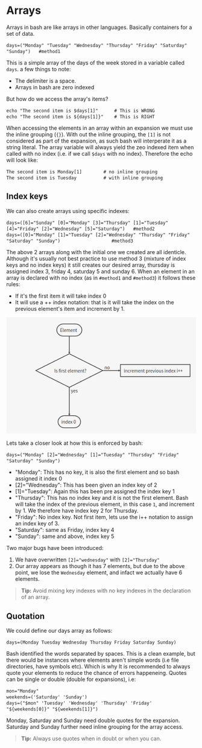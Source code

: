 Arrays
======
Arrays in bash are like arrays in other languages. Basically containers for a set of data.

	days=("Monday" "Tuesday" "Wednesday" "Thursday" "Friday" "Saturday" "Sunday") 	#method1
	
This is a simple array of the days of the week stored in a variable called `days`. a few things to note:

 - The delimiter is a space.
 - Arrays in bash are zero indexed
 
But how do we access the array's items?

	echo "The second item is $days[1]" 		# This is WRONG
	echo "The second item is ${days[1]}" 	# This is RIGHT
	
When accessing the elements in an array within an expansion we must use the inline grouping (`{}`). With out the inline grouping,
the `[1]` is not considered as part of the expansion, as such bash will interperate it as a string literal.
The array variable will always yield the zeo indexed item when called with no index (i.e. if we call `$days` with no index). Therefore the echo will look like:
	
	The second item is Monday[1]		# no inline grouping
	The second item is Tuesday			# with inline grouping
	
Index keys
----------
We can also create arrays using specific indexes:
	
	days=([6]="Sunday" [0]="Monday" [3]="Thursday" [1]="Tuesday" [4]="Friday" [2]="Wednesday" [5]="Saturday")	#method2
	days=([0]="Monday" [1]="Tuesday" [2]="Wednesday" "Thursday" "Friday" "Saturday" "Sunday")					#method3
	
The above 2 arrays along with the initial one we created are all identicle.
Although it's usually not best practice to use method 3 (mixture of index keys and no index keys) it still creates our desired array, thursday is assigned index 3, friday 4, saturday 5 and sunday 6.
When an element in an array is declared with no index (as in `#method1` and `#method3`) it follows these rules:
  
  - If it's the first item it will take index 0
  - It will use a ++ index notation: that is it will take the index on the previous element's item and increment by 1.
  
![Alt text](/array_index.png? "Array indexing")
  
Lets take a closer look at how this is enforced by bash:

	days=("Monday" [2]="Wednesday" [1]="Tuesday" "Thursday" "Friday" "Saturday" "Sunday")
	
 - "Monday": This has no key, it is also the first element and so bash assigned it index 0
 - [2]="Wednesday": This has been given an index key of 2
 - [1]="Tuesday": Again this has been pre assigned the index key 1
 - "Thursday": This has no index key and it is not the first element. Bash will take the index of the previous element, in this case `1`, and increment by 1. We therefore have index key 2 for Thursday.
 - "Friday": No index key. Not first item, lets use the i++ notation to assign an index key of 3.
 - "Saturday": same as Friday, index key 4
 - "Sunday": same and above, index key 5
 
Two major bugs have been introduced:

1. We have overwritten `[2]="wednesday"` with `[2]="Thursday"`
2. Our array appears as though it has 7 elements, but due to the above point, we lose the `Wednesday` element, and infact we actually have 6 elements.

> **Tip:** Avoid mixing key indexes with no key indexes in the declaration of an array.
 

Quotation
---------
We could define our days array as follows:

	days=(Monday Tuesday Wednesday Thursday Friday Saturday Sunday)
	
Bash identified the words separated by spaces. This is a clean example, but there would be instances where elements aren't simple words (i.e file directories, have symbols etc). Which is why It is recommended to always quote your elements to reduce the chance of errors happeneing. Quotes can be single or double (double for expansions), i.e:

	mon="Monday"
	weekends=('Saturday' 'Sunday')
	days=("$mon" 'Tuesday' 'Wednesday' 'Thursday' 'Friday' "${weekends[0]}" "${weekends[1]}")
	
Monday, Saturday and Sunday need double quotes for the expansion. Saturday and Sunday further need inline grouping for the array access.
	
> **Tip:** Always use quotes when in doubt or when you can.
	
